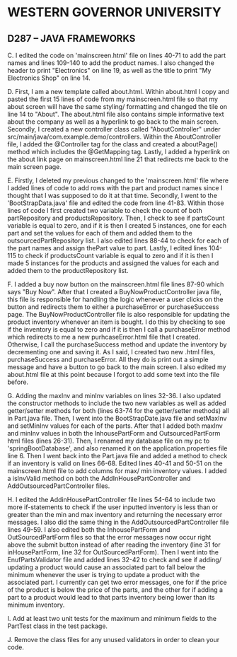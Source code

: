 # WESTERN GOVERNOR UNIVERSITY 
## D287 – JAVA FRAMEWORKS


C.  I edited the code on 'mainscreen.html' file on lines 40-71 to add the part names and lines 109-140 to add the product names. I also changed the header to 
    print "Electronics" on line 19, as well as the title to print "My Electronics Shop" on line 14. 


D.  First, I am a new template called about.html. Within about.html I copy and pasted the first 15 lines of code from my mainscreen.html file so that my about 
    screen will have the same styling/ formatting and changed the tile on line 14 to "About". The about.html file also contains simple informative text about the 
    company as well as a hyperlink to go back to the main screen. Secondly, I created a new controller class called "AboutController" under 
    src/main/java/com.example.demo/controllers. Within the AboutController file, I added the @Controller tag for the class and created a aboutPage() method which
    includes the @GetMapping tag. Lastly, I added a hyperlink on the about link page on mainscreen.html line 21 that redirects me back to the main screen page. 


E.  Firstly, I deleted my previous changed to the 'mainscreen.html' file where I added lines of code to add rows with the part and product names since I thought
    that I was supposed to do it at that time. Secondly, I went to the 'BootStrapData.java' file and edited the code from line 41-83. Within those lines of code 
    I first created two variable to check the count of both partRepository and productsRepository. Then, I check to see if partsCount variable is equal to zero, 
    and if it is then I created 5 instances, one for each part and set the values for each of them and added them to the outsourcedPartRepository list. I also 
    edited lines 88-44 to check for each of the part names and assign thePart value to part. Lastly, I edited lines 104-115 to check if productsCount variable is 
    equal to zero and if it is then I made 5 instances for the products and assigned the values for each and added them to the productRepository list. 


F.  I added a buy now button on the mainscreen.html file lines 87-90 which says "Buy Now". After that I created a BuyNowProductController java file, this file is
    responsible for handling the logic whenever a user clicks on the button and redirects them to either a purchaseError or purchaseSuccess page. The 
    BuyNowProductController file is also responsible for updating the product inventory whenever an item is bought. I do this by checking to see if the inventory 
    is equal to zero and if it is then I call a purchaseError method which redirects to me a new purhcaseError.html file that I created. Otherwise, I call the 
    purchaseSuccess method and update the inventory by decrementing one and saving it. As I said, I created two new .html files, purchaseSuccess and purchaseError.
    All they do is print out a simple message and have a button to go back to the main screen. I also edited my about.html file at this point because I forgot to
    add some text into the file before. 



G.  Adding the maxInv and minInv variables on lines 32-36. I also updated the constructor methods to include the two new variables as well as added getter/setter 
    methods for both (lines 63-74 for the getter/setter methods) all in Part.java file. Then, I went into the BootStrapDate.java file and setMaxInv and setMinInv 
    values for each of the parts. After that I added both maxInv and minInv values in both the InhousePartForm and OutsourcedPartForm html files (lines 26-31). Then, I renamed my 
    database file on my pc to 'springBootDatabase', and also renamed it on the application.properties file line 6. Then I went back into the Part.java file and 
    added a method to check if an inventory is valid on lines 66-68. Edited lines 40-41 and 50-51 on the mainscreen.html file to add columns for max/ min 
    inventory values. I added a isInvValid method on both the AddInHousePartController and AddOutsourcedPartController files. 


H.  I edited the AddinHousePartController file lines 54-64 to include two more if-statements to check if the user inputted inventory is less than or greater than 
    the min and max inventory and returning the necessary error messages. I also did the same thing in the AddOutsourcedPartController file lines 49-59. I also 
    edited both the InhousePartForm and OutSourcedPartForm files so that the error messages now occur right above the submit button instead of after reading the 
    inventory (line 31 for inHousePartForm, line 32 for OutSourcedPartForm). Then I went into the EnufPartsValidator file and added lines 32-42 to check and see 
    if adding/ updating a product would cause an associated part to fall below the minimum whenever the user is trying to update a product with the associated part.
    I currently can get two error messages, one for if the price of the product is below the price of the parts, and the other for if adding a part to a product 
    would lead to that parts inventory being lower than its minimum inventory. 


I.  Add at least two unit tests for the maximum and minimum fields to the PartTest class in the test package.


J.  Remove the class files for any unused validators in order to clean your code.
